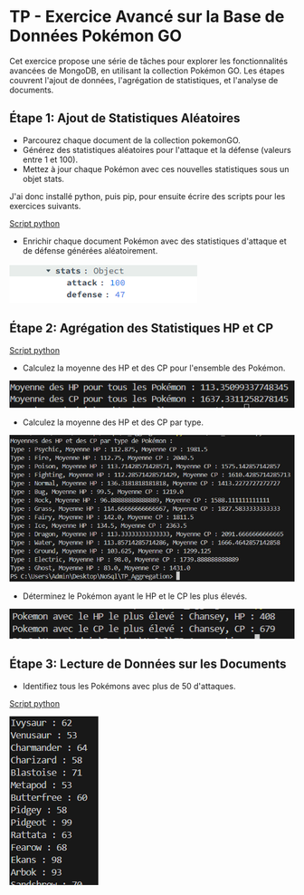 # TP - Exercice Avancé sur la Base de Données Pokémon GO

Cet exercice propose une série de tâches pour explorer les fonctionnalités avancées de MongoDB, en utilisant la collection Pokémon GO. Les étapes couvrent l'ajout de données, l'agrégation de statistiques, et l'analyse de documents.

## Étape 1: Ajout de Statistiques Aléatoires

- Parcourez chaque document de la collection pokemonGO.
- Générez des statistiques aléatoires pour l'attaque et la défense (valeurs entre 1 et 100).
- Mettez à jour chaque Pokémon avec ces nouvelles statistiques sous un objet stats.

J'ai donc installé python, puis pip, pour ensuite écrire des scripts pour les exercices suivants.

[Script python](/TP_Aggregation/Etape_2.py)

- Enrichir chaque document Pokémon avec des statistiques d'attaque et de défense générées aléatoirement.

![img](/TP_Aggregation/images/1.png)

## Étape 2: Agrégation des Statistiques HP et CP

[Script python](/TP_Aggregation/Etape_2.py)

- Calculez la moyenne des HP et des CP pour l'ensemble des Pokémon.

![img](/TP_Aggregation/images/2.png)

- Calculez la moyenne des HP et des CP par type.

![img](/TP_Aggregation/images/3.png)

- Déterminez le Pokémon ayant le HP et le CP les plus élevés.

![img](/TP_Aggregation/images/4.png)

## Étape 3: Lecture de Données sur les Documents

- Identifiez tous les Pokémons avec plus de 50 d'attaques.

[Script python](/TP_Aggregation/Etape_3.py)

![img](/TP_Aggregation/images/5.png)